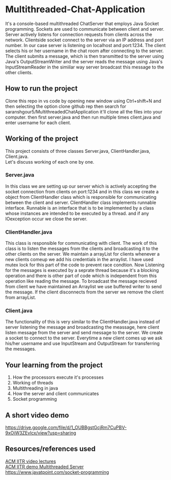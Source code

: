 # Multithreaded-Chat-Application
It's a console-based multithreaded ChatServer that employs Java Socket programming. Sockets are used to communicate between client and server. Server actively listens for connection requests from clients across the network. Clientside socket connect to the server via an IP address and port number. In our case server is listening on localhost and port:1234. The client selects his or her username in the chat room after connecting to the server. The client submits a message, which is then transmitted to the server using Java's OutputStreamWriter and the server reads the message using Java's InputStreamReader in the simiilar way server broadcast this message to the other clients.
## How to run the project
Clone this repo in vs code by opening new window using Ctrl+shift+N and then selecting the option clone github rep then search for saranshgour5/MultithreadedChatApplication
it'll clone all the files into your computer. then first server.java and then run multiple times client.java and enter username for each client.
## Working of the project
This project consists of three classes Server.java, ClientHandler.java, Client.java.<br/>
Let's discuss working of each one by one.<br/>
### Server.java
In this class we are setting up our server which is actively accepting the socket connection from clients on port:1234 and in this class we create a object from ClientHandler class which is responsible for communicating between the client and server. ClientHandler class implements runnable interface. Runnable is an interface that is to be implemented by a class whose instances are intended to be executed by a thread. and if any IOexception occur we close the server.
### ClientHandler.java
This class is responsible for communicating with client. The work of this class is to listen the messages from the clients and broadcasting it to the other clients on the server. We maintain a arrayList for clients whenever a new clients comeup we add his credentials in the arraylist. I have used mutex lock for this part of the code to prevent race condtion. Now Listening for the messages is executed by a seprate thread because it's a blocking operation and there is other part of code which is independent from this operation like reading the message. To broadcast the message recieved from client we have maintained an Arraylist we use buffered writer to send the message. If the client disconnects from the server we remove the client from arrayList.
### Client.java
The functionality of this is very similar to the ClientHandler.java instead of server listening the message and broadcasting the meassage, here client listen message from the server and send message to the server. We create a socket to connect to the server. Everytime a new client comes up we ask his/her username and use InputStream and OutputStream for transferring the messages.
## Your learning from the project
1. How the processors execute it's processes
2. Working of threads
3. Multithreading in java
4. How the server and client communicates 
5. Socket programming 
## A short video demo 
https://drive.google.com/file/d/1_OUBBgstGcjRm7CuPBV-9xOiW3ZEvlcx/view?usp=sharing
## Resources/references used 
<a href="https://drive.google.com/drive/folders/1056_HjCW0tRu_t6VeM7r6A2bkkKXM2C5" target="_blank">ACM IITR video lectures</a><br/>
<a href="https://github.com/acmiitr/Multithreaded-Server" target="_blank">ACM IITR demo Multithreaded Server</a><br/>
https://www.javatpoint.com/socket-programming




